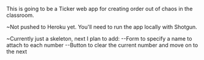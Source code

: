 This is going to be a Ticker web app for creating order out of chaos in the classroom.

~Not pushed to Heroku yet. You'll need to run the app locally with Shotgun.

~Currently just a skeleton, next I plan to add:
    --Form to specify a name to attach to each number
    --Button to clear the current number and move on to the next
